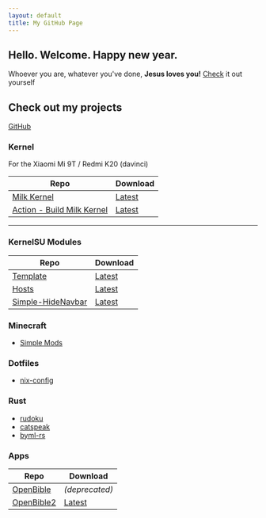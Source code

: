 ```yaml
---
layout: default
title: My GitHub Page
---
```


## Hello. Welcome. Happy new year.
Whoever you are, whatever you've done, **Jesus loves you!** [Check](https://www.bible.com/bible) it out yourself

## Check out my projects
[GitHub](https://github.com/SchweGELBin)

### Kernel
For the Xiaomi Mi 9T / Redmi K20 (davinci)

| Repo | Download |
| ---- | -------- |
[Milk Kernel](https://github.com/SchweGELBin/kernel_milk_davinci) | [Latest](https://github.com/SchweGELBin/action_kernel_milk_davinci/releases/latest)
[Action - Build Milk Kernel](https://github.com/SchweGELBin/action_kernel_milk_davinci) | [Latest](https://github.com/SchweGELBin/action_kernel_milk_davinci/releases/latest)
---

### KernelSU Modules
| Repo | Download |
| ---- | -------- |
| [Template](https://github.com/SchweGELBin/KernelSU-Module-Template) | [Latest](https://github.com/SchweGELBin/KernelSU-Module-Template/releases/latest/download/KSU-Template.zip) |
| [Hosts](https://github.com/SchweGELBin/hosts_kernelsu) | [Latest](https://github.com/SchweGELBin/hosts_kernelsu/releases/latest/download/KSU-Hosts.zip) |
| [Simple-HideNavbar](https://github.com/SchweGELBin/Simple-HideNavBar) | [Latest](https://github.com/SchweGELBin/Simple-HideNavBar/releases/latest/download/Simple-HideNavBar.zip) |

### Minecraft
- [Simple Mods](https://github.com/SchweGELBin/fabric-simple-mods)

### Dotfiles
- [nix-config](https://github.com/SchweGELBin/nix-config)

### Rust
- [rudoku](https://github.com/SchweGELBin/rudoku)
- [catspeak](https://github.com/SchweGELBin/catspeak)
- [byml-rs](https://github.com/SchweGELBin/byml-rs)

### Apps
| Repo | Download |
| ---- | -------- |
| [OpenBible](https://github.com/SchweGELBin/OpenBible) | *(deprecated)* |
| [OpenBible2](https://github.com/SchweGELBin/OpenBible2) | [Latest](https://github.com/SchweGELBin/OpenBible2/releases/latest/download/app-release.apk) |
